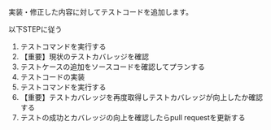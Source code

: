 実装・修正した内容に対してテストコードを追加します。

以下STEPに従う

1. テストコマンドを実行する
2. 【重要】現状のテストカバレッジを確認
3. テストケースの追加をソースコードを確認してプランする
4. テストコードの実装
5. テストコマンドを実行する
6. 【重要】テストカバレッジを再度取得しテストカバレッジが向上したか確認する
7. テストの成功とカバレッジの向上を確認したらpull requestを更新する